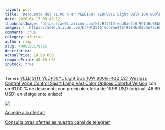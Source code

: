 ```yaml
---
layout: post
title: 'Descuento del 61.00 % en YEELIGHT YLDP06YL Light Bulb 10W 800lm R'
date: 2020-04-17 09:42:12
thumbnailImage: 'https://ae01.alicdn.com/kf/Hf2515fedd8ae4f6f99146c08b5e7ac653/YEELIGHT-YLDP06YL-Light-Bulb-10W-800lm-RGB-E27-Wireless-Control-Voice-Control-Smart-Lamp-Vast-Color.jpg_350x350._SL200_.jpg'
images: [ 'https://ae01.alicdn.com/kf/Hf2515fedd8ae4f6f99146c08b5e7ac653/YEELIGHT-YLDP06YL-Light-Bulb-10W-800lm-RGB-E27-Wireless-Control-Voice-Control-Smart-Lamp-Vast-Color.jpg_350x350._SL200_.jpg' ]
comments: true
category: ofertas
author: ring
slug: 4000156179715
description:
actualPrice: 18.99 USD
comparePrice: 48.69 USD
inStock: true
---
```


Tienes [YEELIGHT YLDP06YL Light Bulb 10W 800lm RGB E27 Wireless Control Voice Control Smart Lamp Vast Color Options Colorful Version](https://www.amazon.com/dp/4000156179715/?tag=redken08-20) con un 61.00 % de descuento con precio de oferta de 18.99 USD (original: 48.69 USD) en el siguiente enlace!

[![](https://ae01.alicdn.com/kf/Hf2515fedd8ae4f6f99146c08b5e7ac653/YEELIGHT-YLDP06YL-Light-Bulb-10W-800lm-RGB-E27-Wireless-Control-Voice-Control-Smart-Lamp-Vast-Color.jpg_350x350._SL200_.jpg)](https://www.amazon.com/dp/4000156179715/?tag=redken08-20)

[Accede a la oferta!!](https://www.amazon.com/dp/4000156179715/?tag=redken08-20)

[Consulta otras ofertas en nuestro canal de telegram](https://t.me/s/ofertas25)
